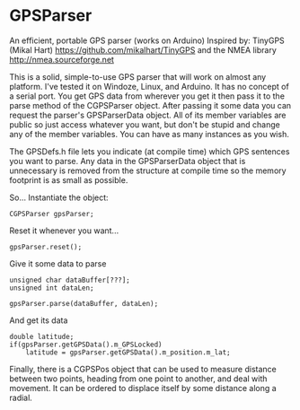 # GPSParser
An efficient, portable GPS parser (works on Arduino)
Inspired by: TinyGPS (Mikal Hart) https://github.com/mikalhart/TinyGPS
and the NMEA library http://nmea.sourceforge.net

This is a solid, simple-to-use GPS parser that will work on almost any platform. I've tested it on Windoze, Linux, and Arduino.
It has no concept of a serial port. You get GPS data from wherever you get it then pass it to the parse method of the CGPSParser object.
After passing it some data you can request the parser's GPSParserData object. All of its member variables are public so just
access whatever you want, but don't be stupid and change any of the member variables.
You can have as many instances as you wish.

The GPSDefs.h file lets you indicate (at compile time) which GPS sentences you want to parse. Any data in the GPSParserData object
that is unnecessary is removed from the structure at compile time so the memory footprint is as small as possible.

So...
Instantiate the object:
```
CGPSParser gpsParser;  
```

Reset it whenever you want...
```
gpsParser.reset();  
```

Give it some data to parse
```
unsigned char dataBuffer[???];  
unsigned int dataLen;

gpsParser.parse(dataBuffer, dataLen);  
```

And get its data
```
double latitude;  
if(gpsParser.getGPSData().m_GPSLocked)  
	latitude = gpsParser.getGPSData().m_position.m_lat;  
```

Finally, there is a CGPSPos object that can be used to measure distance between two points, heading from one point to another,
and deal with movement. It can be ordered to displace itself by some distance along a radial.


